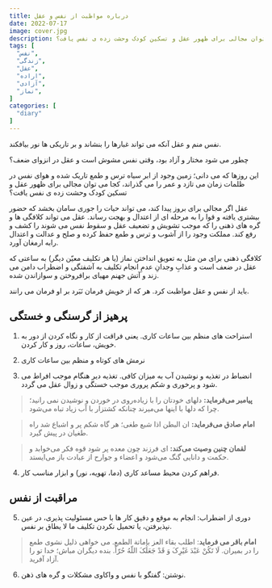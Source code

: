 ```yaml
---
title: درباره مواظبت از نفس و عقل
date: 2022-07-17
image: cover.jpg
description: این روزها که می دانی؛ زمین وجود از ابر سیاه ترس و طمع تاریک شده و هوای نفس در ظلمات زمان می تازد و عمر را می گذراند، کجا می توان مجالی برای ظهور عقل و تسکین کودک وحشت زده ی نفس یافت؟
tags: [
  "نفس",
  "زندگی",
  "عقل",
  "اراده",
  "آزادی",
  "نماز",
]
categories: [
  "diary"
]
---
```

نفس منم و عقل آنکه می تواند غبارها را بنشاند و بر تاریکی ها نور بیافکند.

چطور می شود مختار و آزاد بود، وقتی نفس مشوش است و عقل در انزوای ضعف؟

این روزها که می دانی؛ زمین وجود از ابر سیاه ترس و طمع تاریک شده و هوای نفس در ظلمات زمان می تازد و عمر را می گذراند، کجا می توان مجالی برای ظهور عقل و تسکین کودک وحشت زده ی نفس یافت؟

عقل اگر مجالی برای بروز پیدا کند، می تواند حیات را جوری سامان بخشد که حضور بیشتری یافته و قوا را به مرحله ای از اعتدال و بهجت رساند. عقل می تواند کلافگی ها و گره های ذهنی را که موجب تشویش و تضعیف عقل و سقوط نفس می شوند را کشف و رفع کند. مملکت وجود را از آشوب و ترس و طمع حفظ کرده و صلح و عدالت و اعتدال رابه ارمغان آورد.

کلافگی ذهنی برای من مثل به تعویق انداختن نماز (یا هر تکلیف معیّن دیگر) به ساعتی که عقل در ضعف است و عذابِ وجدانِ عدمِ انجام تکلیف به آشفتگی و اضطراب دامن می زند و آتش جهنم مهیای برافروختن و سوازاندن شده.

باید از نفس و عقل مواظبت کرد. هر که از خویش فرمان نَبَرد بر او فرمان می رانند.

## پرهیز از گرسنگی و خستگی

1. استراحت های منظم بین ساعات کاری. یعنی فراقت از کار و نگاه کردن از دور به خویش، ساعات، روز و کار کردن.

2. نرمش های کوتاه و منظم بین ساعات کاری

3. انضباط در تغذیه و نوشیدن آب به میزان کافی. تغذیه دیر هنگام موجب افراط می شود و پرخوری و شکم پروری موجب خستگی و زوال عقل می گردد.

> **پیامبر می‌فرماید:** دلهای خودتان را با زیاده‌روی در خوردن و نوشیدن نمی رانید؛ چرا که دلها با اینها می‌میرند چنانکه کشتزار با آب زیاد تباه می‌شود.

> **امام صادق می‌فرماید:** ان البطن اذا شبع طغی؛ هر گاه شکم پر و اشباع شد راه طغیان در پیش گیرد.

> **لقمان چنین وصیت می‌کند:** ای فرزند چون معده پر شود قوه فکر می‌خوابد و حکمت و دانایی گنگ می‌شود و اعضاء و جوارح از عبادت باز می‌ایستد.

4. فراهم کردن محیط مساعد کاری (دما، تهویه، نور) و ابزار مناسب کار.

## مراقبت از نفس

5. دوری از اضطراب: انجام به موقع و دقیق کار ها با حس مسئولیت پذیری، در عین نپذیرفتن، یا تحمیل نکردن تکلیف ما لا یطاق بر نفس.

> **امام باقر می فرماید**: اطلب بقاء العز بإماتة الطمع. می خواهی ذلیل نشوی طمع را در بمیران. لَا تَکُنْ عَبْدَ غَیْرِکَ وَ قَدْ جَعَلَکَ اللّهُ حُرّاً. بنده دیگران مباش؛ خدا تو را آزاد آفرید.

6. نوشتن: گفتگو با نفس و واکاوی مشکلات و گره های ذهن.
